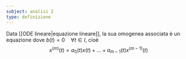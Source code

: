 ```yaml
---
subject: analisi 2
type: definizione
---
```

Data [[ODE lineare|equazione lineare]], la sua omogenea associata è un equazione dove $b(t)=0\quad\forall t\in I$, cioè
$$
x^{(m)}(t)=a_0(t)x(t)+\dots+a_{m-1}(t)x^{(m-1)}(t)
$$